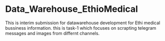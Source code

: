 # Data_Warehouse_EthioMedical
This is interim submission for datawarehouse development for Ethi medical bussiness information. this is task-1 which focuses on scrapting telegram messages and images from differnt channels.
